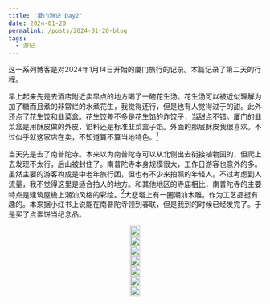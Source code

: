 ```yaml
---
title: '厦门游记 Day2'
date: 2024-01-20
permalink: /posts/2024-01-20-blog
tags:
  - 游记
---
```


这一系列博客是对2024年1月14日开始的厦门旅行的记录。本篇记录了第二天的行程。

早上起来先是去酒店附近卖早点的地方喝了一碗花生汤。花生汤可以被近似理解为加了糖而且煮的非常烂的水煮花生，我觉得还行，但是也有人觉得过于的甜。此外还点了花生饺和韭菜盒。花生饺差不多是花生馅的炸饺子，当甜点不错。厦门的韭菜盒是用酥皮做的外皮，馅料还是标准韭菜盒子馅。外面的那层酥皮我很喜欢。不过似乎就这家店在卖，不知道算不算当地特色。[^5]

当天先是去了南普陀寺。本来以为南普陀寺可以从北侧出去衔接植物园的，但爬上去发现不太行，后山被封住了。南普陀寺本身规模很大，工作日游客也意外的多。虽然主要的游客构成是中老年旅行团，但也有不少来拍照的年轻人。不过考虑到人流量，我不觉得这里是适合拍人的地方。和其他地区的寺庙相比，南普陀寺的主要特点是建筑屋檐上潮汕风格的彩绘。[^1]大悲塔上有一圈潮汕木雕，作为工艺品挺有趣的。本来据小红书上说能在南普陀寺领到春联，但是我到的时候已经发完了。于是买了点素饼当纪念品。

<head>
  <meta charset="utf-8" />
  <title>Swiper demo</title>
  <meta name="viewport" content="width=device-width, initial-scale=1, minimum-scale=1, maximum-scale=1" />
  <!-- Link Swiper's CSS -->
  <link rel="stylesheet" href="../assets/css/swiper-bundle.min.css" />

  <!-- Demo styles -->
  <style>
    .swiper {
      width: 100%;
      height: 100%;
    }

    .swiper-slide {
      text-align: center;
      font-size: 18px;
      display: flex;
      justify-content: center;
      align-items: center;
    }

    .swiper-slide img {
      display: block;
      width: 100%;
      height: 100%;
      object-fit: cover;
    }
  </style>
</head>

  <!-- Swiper -->
  <div class="swiper mySwiper">
    <div class="swiper-wrapper">
      <div class="swiper-slide">
        <a href="https://lailaps0713-blog.oss-cn-shanghai.aliyuncs.com/img/2024/DSC_2445.jpg">
          <img src="https://lailaps0713-blog.oss-cn-shanghai.aliyuncs.com/img/2024/DSC_2445.jpg?x-oss-process=image/resize,m_pad,h_1280,w_1920,color_FFFFFF"/>
        </a>
      </div>
      <div class="swiper-slide">
        <a href="https://lailaps0713-blog.oss-cn-shanghai.aliyuncs.com/img/2024/DSC_2439.jpg">
          <img src="https://lailaps0713-blog.oss-cn-shanghai.aliyuncs.com/img/2024/DSC_2439.jpg?x-oss-process=image/resize,m_pad,h_1280,w_1920,color_FFFFFF"/>
        </a>
      </div>
      <div class="swiper-slide">
        <a href="https://lailaps0713-blog.oss-cn-shanghai.aliyuncs.com/img/2024/DSC_2434.jpg">
          <img src="https://lailaps0713-blog.oss-cn-shanghai.aliyuncs.com/img/2024/DSC_2434.jpg?x-oss-process=image/resize,m_pad,h_1280,w_1920,color_FFFFFF"/>
        </a>
      </div>
      <div class="swiper-slide">
        <a href="https://lailaps0713-blog.oss-cn-shanghai.aliyuncs.com/img/2024/DSC_2430.jpg">
          <img src="https://lailaps0713-blog.oss-cn-shanghai.aliyuncs.com/img/2024/DSC_2430.jpg?x-oss-process=image/resize,m_pad,h_1280,w_1920,color_FFFFFF"/>
        </a>
      </div>
      <div class="swiper-slide">
        <a href="https://lailaps0713-blog.oss-cn-shanghai.aliyuncs.com/img/2024/DSC_2426.jpg">
          <img src="https://lailaps0713-blog.oss-cn-shanghai.aliyuncs.com/img/2024/DSC_2426.jpg?x-oss-process=image/resize,m_pad,h_1280,w_1920,color_FFFFFF"/>
        </a>
      </div>
      <div class="swiper-slide">
        <a href="https://lailaps0713-blog.oss-cn-shanghai.aliyuncs.com/img/2024/DSC_2451.jpg">
          <img src="https://lailaps0713-blog.oss-cn-shanghai.aliyuncs.com/img/2024/DSC_2451.jpg?x-oss-process=image/resize,m_pad,h_1280,w_1920,color_FFFFFF"/>
        </a>
      </div>
      <div class="swiper-slide">
        <a href="https://lailaps0713-blog.oss-cn-shanghai.aliyuncs.com/img/2024/DSC_2449.jpg">
          <img src="https://lailaps0713-blog.oss-cn-shanghai.aliyuncs.com/img/2024/DSC_2449.jpg?x-oss-process=image/resize,m_pad,h_1280,w_1920,color_FFFFFF"/>
        </a>
      </div>
    </div>
    <div class="swiper-button-next"></div>
    <div class="swiper-button-prev"></div>
  </div>

原计划行程里是有厦大的，但申请不到入校名额只能作罢。希望以后有机会到厦大开会吧。

按照当天的原计划是要去植物园，从西门进入，南门离开。然后前往曾厝垵，最后在海边拍个日落延时。但考虑到普陀寺的行程结束的比预期早，在行程中间塞了湛咖啡。这家店是厦门比较出名的一家做手冲咖啡的店，店主主营业务是烘豆，所有咖啡都是20一杯[^2]。

不过我到的时间不是特别好。据在店里的常客说老板上午一般在烘咖啡豆，如果可能最好还是下午过来。我在店里等了20分钟左右。不过店里也有不少可以看的书用来打发时间。里面有一本“[寻豆师](https://book.douban.com/subject/27106849/)”比较有趣。

店里的豆子烘焙偏向醇厚方向，产区和处理法没有太多花活，但是豆子本身都比较有特色，风味详情可以参考我之前的发的说说（给个链接）。从喝起来的口感看差不多都是0.6～0.8/g的高级口粮豆水平[^3]。店里的风味描述也算比较精准。如果要查看豆单可以从[这里](https://mp.weixin.qq.com/s/a4oQTCGFkSH6c_MwSSfplg)访问他们家的公众号。[^6]我自己的品尝体验可以从[空间](https://user.qzone.qq.com/3089237979)里的咖啡锐评看到[^13]。

喝完咖啡已经是12点半了，于是顺便问了一下有没有推荐的姜母鸭。按本地人的说法，姜母鸭主要是看姜的质量，其他的就是用黑麻油焖鸭子，整体出品看起来有点像广东的啫啫煲。也许回去可以买点沙姜和黑麻油自己做。午餐听从店里常客的建议去了附近的一家姜母鸭，叫“姜母鸭·阿强煎蟹”。这家店做的味道确实不错，鸭子的火候控制的很好，沙姜的味道也不错，可以理解为很有苹果味的姜。在深圳吃到的沙姜会更偏向姜一些，推测苹果味的多少决定了沙姜的好坏？

[![](https://lailaps0713-blog.oss-cn-shanghai.aliyuncs.com/img/2024/DSC_2462.jpg?x-oss-process=image/resize,m_pad,h_1280,w_1920,color_FFFFFF)](https://lailaps0713-blog.oss-cn-shanghai.aliyuncs.com/img/2024/DSC_2462.jpg)

在13点到了园林植物园，和原计划比晚了一个小时。植物园最出片的地方是多肉植物园和雨林世界，尤其是后者。其他就和深圳的仙湖植物园比较类似，但会有一些当地特色的植物。其他有趣的地方有百花园里的几个展厅，如秋海棠，捕蝇草等。还有就是邓小平亲手栽的树。槐树（？）意外的长得很快，完全看不出来是三四十年前种的。

<!-- Swiper -->
  <div class="swiper mySwiper2">
    <div class="swiper-wrapper">
      <div class="swiper-slide">
        <a href="https://lailaps0713-blog.oss-cn-shanghai.aliyuncs.com/img/2024/DSC_2481.jpg">
          <img src="https://lailaps0713-blog.oss-cn-shanghai.aliyuncs.com/img/2024/DSC_2481.jpg?x-oss-process=image/resize,m_pad,h_1280,w_1920,color_FFFFFF"/>
        </a>
      </div>
      <div class="swiper-slide">
        <a href="https://lailaps0713-blog.oss-cn-shanghai.aliyuncs.com/img/2024/DSC_2510.jpg">
          <img src="https://lailaps0713-blog.oss-cn-shanghai.aliyuncs.com/img/2024/DSC_2510.jpg?x-oss-process=image/resize,m_pad,h_1280,w_1920,color_FFFFFF"/>
        </a>
      </div>
      <div class="swiper-slide">
        <a href="https://lailaps0713-blog.oss-cn-shanghai.aliyuncs.com/img/2024/DSC_2506.jpg">
          <img src="https://lailaps0713-blog.oss-cn-shanghai.aliyuncs.com/img/2024/DSC_2506.jpg?x-oss-process=image/resize,m_pad,h_1280,w_1920,color_FFFFFF"/>
        </a>
      </div>
      <div class="swiper-slide">
        <a href="https://lailaps0713-blog.oss-cn-shanghai.aliyuncs.com/img/2024/DSC_2486.jpg">
          <img src="https://lailaps0713-blog.oss-cn-shanghai.aliyuncs.com/img/2024/DSC_2486.jpg?x-oss-process=image/resize,m_pad,h_1280,w_1920,color_FFFFFF"/>
        </a>
      </div>
      <div class="swiper-slide">
        <a href="https://lailaps0713-blog.oss-cn-shanghai.aliyuncs.com/img/2024/DSC_2489.jpg">
          <img src="https://lailaps0713-blog.oss-cn-shanghai.aliyuncs.com/img/2024/DSC_2489.jpg?x-oss-process=image/resize,m_pad,h_1280,w_1920,color_FFFFFF"/>
        </a>
      </div>
      <div class="swiper-slide">
        <a href="https://lailaps0713-blog.oss-cn-shanghai.aliyuncs.com/img/2024/DSC_2475.jpg">
          <img src="https://lailaps0713-blog.oss-cn-shanghai.aliyuncs.com/img/2024/DSC_2475.jpg?x-oss-process=image/resize,m_pad,h_1280,w_1920,color_FFFFFF"/>
        </a>
      </div>
    </div>
    <div class="swiper-button-next"></div>
    <div class="swiper-button-prev"></div>
  </div>

西门一侧主要是围绕着一座湖构建的，湖边上除去百花园，还有被子植物区，棕榈区，竹区等。不过大都不算特别出片。湖边上倒是能看到一点鸟类，不过不是很多。

<!-- Swiper -->
  <div class="swiper mySwiper3">
    <div class="swiper-wrapper">
      <div class="swiper-slide">
        <a href="https://lailaps0713-blog.oss-cn-shanghai.aliyuncs.com/img/2024/DSC_2467-Pano.jpg">
          <img src="https://lailaps0713-blog.oss-cn-shanghai.aliyuncs.com/img/2024/DSC_2467-Pano.jpg?x-oss-process=image/resize,m_pad,h_1280,w_1920,color_FFFFFF"/>
        </a>
      </div>
      <div class="swiper-slide">
        <a href="https://lailaps0713-blog.oss-cn-shanghai.aliyuncs.com/img/2024/DSC_2521.jpg">
          <img src="https://lailaps0713-blog.oss-cn-shanghai.aliyuncs.com/img/2024/DSC_2521.jpg?x-oss-process=image/resize,m_pad,h_1280,w_1920,color_FFFFFF"/>
        </a>
      </div>
      <div class="swiper-slide">
        <a href="https://lailaps0713-blog.oss-cn-shanghai.aliyuncs.com/img/2024/DSC_2516.jpg">
          <img src="https://lailaps0713-blog.oss-cn-shanghai.aliyuncs.com/img/2024/DSC_2516.jpg?x-oss-process=image/resize,m_pad,h_1280,w_1920,color_FFFFFF"/>
        </a>
      </div>
    </div>
    <div class="swiper-button-next"></div>
    <div class="swiper-button-prev"></div>
  </div>

雨林世界需要在造雾机开着而且有较好光照的情况下过去，下午3点左右是比较好的时间，太阳光的角度也比较合适，将相机色温设置在5600k左右[^7]可以得到比较好看的画面。但在拍摄的时候最好能找到一个被打亮的主体，或者手动补光打亮看起来像是被光线照到的东西。以及在没有光照的情况下，雾气可能会变成寂静岭那种感觉[^8]。

<!-- Swiper -->
  <div class="swiper mySwiper4">
    <div class="swiper-wrapper">
      <div class="swiper-slide">
        <a href="https://lailaps0713-blog.oss-cn-shanghai.aliyuncs.com/img/2024/DSC_2538.jpg">
          <img src="https://lailaps0713-blog.oss-cn-shanghai.aliyuncs.com/img/2024/DSC_2538.jpg?x-oss-process=image/resize,m_pad,h_1280,w_1920,color_FFFFFF"/>
        </a>
      </div>
      <div class="swiper-slide">
        <a href="https://lailaps0713-blog.oss-cn-shanghai.aliyuncs.com/img/2024/DSC_2552.jpg">
          <img src="https://lailaps0713-blog.oss-cn-shanghai.aliyuncs.com/img/2024/DSC_2552.jpg?x-oss-process=image/resize,m_pad,h_1280,w_1920,color_FFFFFF"/>
        </a>
      </div>
      <div class="swiper-slide">
        <a href="https://lailaps0713-blog.oss-cn-shanghai.aliyuncs.com/img/2024/DSC_2565.jpg">
          <img src="https://lailaps0713-blog.oss-cn-shanghai.aliyuncs.com/img/2024/DSC_2565.jpg?x-oss-process=image/resize,m_pad,h_1280,w_1920,color_FFFFFF"/>
        </a>
      </div>
      <div class="swiper-slide">
        <a href="https://lailaps0713-blog.oss-cn-shanghai.aliyuncs.com/img/2024/DSC_2548.jpg">
          <img src="https://lailaps0713-blog.oss-cn-shanghai.aliyuncs.com/img/2024/DSC_2548.jpg?x-oss-process=image/resize,m_pad,h_1280,w_1920,color_FFFFFF"/>
        </a>
      </div>
      <div class="swiper-slide">
        <a href="https://lailaps0713-blog.oss-cn-shanghai.aliyuncs.com/img/2024/DSC_2555.jpg">
          <img src="https://lailaps0713-blog.oss-cn-shanghai.aliyuncs.com/img/2024/DSC_2555.jpg?x-oss-process=image/resize,m_pad,h_1280,w_1920,color_FFFFFF"/>
        </a>
      </div>
      <div class="swiper-slide">
        <a href="https://lailaps0713-blog.oss-cn-shanghai.aliyuncs.com/img/2024/DSC_2561.jpg">
          <img src="https://lailaps0713-blog.oss-cn-shanghai.aliyuncs.com/img/2024/DSC_2561.jpg?x-oss-process=image/resize,m_pad,h_1280,w_1920,color_FFFFFF"/>
        </a>
      </div>
      <div class="swiper-slide">
        <a href="https://lailaps0713-blog.oss-cn-shanghai.aliyuncs.com/img/2024/%E5%BE%AE%E4%BF%A1%E5%9B%BE%E7%89%87_20240121142918.jpg">
          <img src="https://lailaps0713-blog.oss-cn-shanghai.aliyuncs.com/img/2024/%E5%BE%AE%E4%BF%A1%E5%9B%BE%E7%89%87_20240121142918.jpg?x-oss-process=image/resize,m_pad,h_1280,w_1920,color_FFFFFF"/>
        </a>
      </div>
    </div>
    <div class="swiper-button-next"></div>
    <div class="swiper-button-prev"></div>
  </div>

另一个植物园里的网红地点是多肉植物园。里面的植物有点不太符合我对多肉植物的刻板印象。除去那些比较常规的多肉以外，还有一些长得很像树的多肉植物，其枝干已经完全木质化了，但仍然能看出多肉的一些特点。此外还有开花的多肉。印象里以前见到的多肉花都是主干生长的接近花的形状，也算比较特别。

<!-- Swiper -->
  <div class="swiper mySwiper5">
    <div class="swiper-wrapper">
      <div class="swiper-slide">
        <a href="https://lailaps0713-blog.oss-cn-shanghai.aliyuncs.com/img/2024/DSC_2704.jpg">
          <img src="https://lailaps0713-blog.oss-cn-shanghai.aliyuncs.com/img/2024/DSC_2704.jpg?x-oss-process=image/resize,m_pad,h_1280,w_1920,color_FFFFFF"/>
        </a>
      </div>
      <div class="swiper-slide">
        <a href="https://lailaps0713-blog.oss-cn-shanghai.aliyuncs.com/img/2024/DSC_2698.jpg">
          <img src="https://lailaps0713-blog.oss-cn-shanghai.aliyuncs.com/img/2024/DSC_2698.jpg?x-oss-process=image/resize,m_pad,h_1280,w_1920,color_FFFFFF"/>
        </a>
      </div>
      <div class="swiper-slide">
        <a href="https://lailaps0713-blog.oss-cn-shanghai.aliyuncs.com/img/2024/DSC_2694.jpg">
          <img src="https://lailaps0713-blog.oss-cn-shanghai.aliyuncs.com/img/2024/DSC_2694.jpg?x-oss-process=image/resize,m_pad,h_1280,w_1920,color_FFFFFF"/>
        </a>
      </div>
      <div class="swiper-slide">
        <a href="https://lailaps0713-blog.oss-cn-shanghai.aliyuncs.com/img/2024/DSC_2722.jpg">
          <img src="https://lailaps0713-blog.oss-cn-shanghai.aliyuncs.com/img/2024/DSC_2722.jpg?x-oss-process=image/resize,m_pad,h_1280,w_1920,color_FFFFFF"/>
        </a>
      </div>
    </div>
    <div class="swiper-button-next"></div>
    <div class="swiper-button-prev"></div>
  </div>

在雨林世界还帮别人拍了照[^11]。只能说闪光灯和50定确实没白背（笑）[^9]。在主体和背景亮度相差较大时闪光灯相当有用[^4]。配合背景相当出片。不过雨林世界里人多也是个问题，多变的雾气和光照和对一个机位的短占用时间使得我经常需要抓拍。这个时候手动闪光灯确实有点力不从心。

<!-- Swiper -->
  <div class="swiper mySwiper6">
    <div class="swiper-wrapper">
      <div class="swiper-slide">
        <a href="https://lailaps0713-blog.oss-cn-shanghai.aliyuncs.com/img/2024/DSC_2609.jpg">
          <img src="https://lailaps0713-blog.oss-cn-shanghai.aliyuncs.com/img/2024/DSC_2609.jpg?x-oss-process=image/resize,m_pad,h_1280,w_1920,color_FFFFFF"/>
        </a>
      </div>
      <div class="swiper-slide">
        <a href="https://lailaps0713-blog.oss-cn-shanghai.aliyuncs.com/img/2024/QQ%E5%9B%BE%E7%89%8720240121160833.jpg">
          <img src="https://lailaps0713-blog.oss-cn-shanghai.aliyuncs.com/img/2024/QQ%E5%9B%BE%E7%89%8720240121160833.jpg?x-oss-process=image/resize,m_pad,h_1280,w_1920,color_FFFFFF"/>
        </a>
      </div>
    </div>
    <div class="swiper-button-next"></div>
    <div class="swiper-button-prev"></div>
  </div>

之后我们一起去了多肉植物园和海边拍日落。不过在多肉植物园拍照确实有些不知道该怎么和植物互动，或许应该准备个墨镜？需要注意的是，__从多肉植物园到南门有一些距离__，乘坐景区内的观光车是较好的选择。而且南门的上下山电梯是扶梯群而不是直梯，下行到山脚的耗时略长。从观光车站到南门门口差不多需要20分钟的时间，从南门开车到海边需要额外的10分钟。因此如果要在日落时间到曾厝垵附近，建议在行程里留好充足的时间。

去海边时根据课题组厦大本科同学的建议去了曾山附近的海滩，但曾山人不是很多。不过到了之后意外的发现曾山附近的海滩人也不比白城少多少。也许是因为大家都已经知道了？至于曾厝垵本身就是一个不"古"的商业化古镇。热闹但实在是没什么特点，东西也不便宜。据小红书说这里有一个春秋影视小镇，比较偏向民国风。不过园博苑那边也有类似布景还免费，也许去园博苑是个更好的选择。

厦门海边的日落还是很美的。要说有什么遗憾的话那就是因为季节问题，太阳落下的方向不在双子塔，而是从鼓浪屿方向落下的。此外，从高处看日落视角会更开阔一些。曾厝垵附近的美院1/2咖啡就提供了这样的位置，那里相当适合欣赏日落，而且有一些点光源，晚上拍照效果不错。但店铺的位置很不好找，需要往山上爬，经过一个道观才能找到。地图标记的位置并不准确。此外，那家店也可以兑换咖啡券，不过特调的出品一般，橘子的味道和奶融合的不是很好，甚至不如瑞幸的褚橙拿铁，咖啡液倒是稍好一点但不是很明显。

<!-- Swiper -->
  <div class="swiper mySwiper7">
    <div class="swiper-wrapper">
      <div class="swiper-slide">
        <a href="https://lailaps0713-blog.oss-cn-shanghai.aliyuncs.com/img/2024/DSC_2762.jpg">
          <img src="https://lailaps0713-blog.oss-cn-shanghai.aliyuncs.com/img/2024/DSC_2762.jpg?x-oss-process=image/resize,m_pad,h_1280,w_1920,color_FFFFFF"/>
        </a>
      </div>
      <div class="swiper-slide">
        <a href="https://lailaps0713-blog.oss-cn-shanghai.aliyuncs.com/img/2024/DSC_2814.jpg">
          <img src="https://lailaps0713-blog.oss-cn-shanghai.aliyuncs.com/img/2024/DSC_2814.jpg?x-oss-process=image/resize,m_pad,h_1280,w_1920,color_FFFFFF"/>
        </a>
      </div>
      <div class="swiper-slide">
        <a href="https://lailaps0713-blog.oss-cn-shanghai.aliyuncs.com/img/2024/QQ%E5%9B%BE%E7%89%8720240121160803.jpg">
          <img src="https://lailaps0713-blog.oss-cn-shanghai.aliyuncs.com/img/2024/QQ%E5%9B%BE%E7%89%8720240121160803.jpg?x-oss-process=image/resize,m_pad,h_1280,w_1920,color_FFFFFF"/>
        </a>
      </div>
      <div class="swiper-slide">
        <a href="https://lailaps0713-blog.oss-cn-shanghai.aliyuncs.com/img/2024/DSC_2806.jpg">
          <img src="https://lailaps0713-blog.oss-cn-shanghai.aliyuncs.com/img/2024/DSC_2806.jpg?x-oss-process=image/resize,m_pad,h_1280,w_1920,color_FFFFFF"/>
        </a>
      </div>
      <div class="swiper-slide">
        <a href="https://lailaps0713-blog.oss-cn-shanghai.aliyuncs.com/img/2024/DSC_2840.jpg">
          <img src="https://lailaps0713-blog.oss-cn-shanghai.aliyuncs.com/img/2024/DSC_2840.jpg?x-oss-process=image/resize,m_pad,h_1280,w_1920,color_FFFFFF"/>
        </a>
      </div>
      <div class="swiper-slide">
        <a href="https://lailaps0713-blog.oss-cn-shanghai.aliyuncs.com/img/2024/DSC_2763.jpg">
          <img src="https://lailaps0713-blog.oss-cn-shanghai.aliyuncs.com/img/2024/DSC_2763.jpg?x-oss-process=image/resize,m_pad,h_1280,w_1920,color_FFFFFF"/>
        </a>
      </div>
    </div>
    <div class="swiper-button-next"></div>
    <div class="swiper-button-prev"></div>
  </div>

晚饭是在中山路附近吃的。让我很意外的是，中山路的底商只有小吃，而且基本没有二层开放。虽然有一些装饰，但完全不是上海南京路那种两边都是商场的步行街。商场只在中心区域有两三个。保险起见我们去吃了商场里的一家闽菜。主要是尝试了土笋冻。这个意外的不太黑暗料理，口感上可以理解为里面是海螺肉的肉皮冻[^10]。芥末的味道也盖掉了可能存在的腥味。没我想象中那么黑暗料理。本来看别人描述的黑暗程度还以为是和豆汁一个级别的。其他菜就没有太特别的了，调味偏向福州菜，没有很重的香料使用。不过里面的醋肉我不是很推荐，相比于之前去过的餐厅，这家的醋肉就是所谓的糖醋味小酥肉。

<div class="swiper mySwiper8">
    <div class="swiper-wrapper">
      <div class="swiper-slide">
        <a href="https://lailaps0713-blog.oss-cn-shanghai.aliyuncs.com/img/2024/DSC_2855.jpg">
          <img src="https://lailaps0713-blog.oss-cn-shanghai.aliyuncs.com/img/2024/DSC_2855.jpg?x-oss-process=image/resize,m_pad,h_1280,w_1920,color_FFFFFF"/>
        </a>
      </div>
      <div class="swiper-slide">
        <a href="https://lailaps0713-blog.oss-cn-shanghai.aliyuncs.com/img/2024/DSC_2858.jpg">
          <img src="https://lailaps0713-blog.oss-cn-shanghai.aliyuncs.com/img/2024/DSC_2858.jpg?x-oss-process=image/resize,m_pad,h_1280,w_1920,color_FFFFFF"/>
        </a>
      </div>
      <div class="swiper-slide">
        <a href="https://lailaps0713-blog.oss-cn-shanghai.aliyuncs.com/img/2024/DSC_2860.jpg">
          <img src="https://lailaps0713-blog.oss-cn-shanghai.aliyuncs.com/img/2024/DSC_2860.jpg?x-oss-process=image/resize,m_pad,h_1280,w_1920,color_FFFFFF"/>
        </a>
      </div>
      <div class="swiper-slide">
        <a href="https://lailaps0713-blog.oss-cn-shanghai.aliyuncs.com/img/2024/DSC_2862.jpg">
          <img src="https://lailaps0713-blog.oss-cn-shanghai.aliyuncs.com/img/2024/DSC_2862.jpg?x-oss-process=image/resize,m_pad,h_1280,w_1920,color_FFFFFF"/>
        </a>
      </div>
    </div>
    <div class="swiper-button-next"></div>
    <div class="swiper-button-prev"></div>
  </div>

晚上分开之后因为有来自家长的购物指令不得不跑了一趟沙坡尾。不过这次去算是有点惊喜，有一个流动咖啡车的手冲咖啡出品不错。里面的一款埃塞豆[^12]风味很独特。高温段像是略有瑕疵的美洲瑰夏，但中低温有很明显的埃塞特征。摊主说他在烘焙上做了一些处理。然后还聊了很多埃塞产区的现状。因为香精添加导致和埃塞的处理站机制，导致埃塞的精品化有些困难。现在埃塞的风味很不稳定，也很难把生豆定位到好地块上。可能之后还是会维持2~3年一个咖啡豆品质周期的状态。从稳定性上来讲，目前还是美洲的表现会好一些。

[![](https://lailaps0713-blog.oss-cn-shanghai.aliyuncs.com/img/2024/DSC_2865.jpg?x-oss-process=image/resize,m_pad,h_1280,w_1920,color_FFFFFF)](https://lailaps0713-blog.oss-cn-shanghai.aliyuncs.com/img/2024/DSC_2865.jpg)

当天差不多在11点左右回的宾馆，也是倒头就睡的状态。以后行程可能不应该排那么紧。

[^1]: 以及足够大的规模
[^2]: 这个价格也不太可能喝到1元/g以上的豆子
[^3]: 在深圳相同级别的豆子估计能卖到50一杯
[^4]: 比如逆光情形或者是在森林里，可以很好的维持主体亮度。夜景环境也比较有用。不过有条件跳闪或者上大一点的柔光附件最好还是上，不过室外确实很难跳闪就是了。
[^5]: 但是早饭忘了拍了
[^6]: 因为微信的访问限制只能给公众号里的文章链接了，以及具体有什么豆子取决于店里还剩啥，刚发文章的不一定有，有可能烘好了在养豆。
[^7]: 实际的正确色温似乎是4800k，但正确色温颜色不够好看，太白了。
[^8]: 参考下面组图里面的最后一张图。
[^9]: 50定旅行里主要是用来补足夜间拍摄能力的，24200的最大光圈和光圈衰减速度确实是个问题。拍人的话也比较方便，虽然理论上用35或者85会更好一点，但是z口的35光学设计有点小问题；85贵而且略重，而且室内85很容易退无可退。只能带一个备用镜头那还是50的泛用性高一点。
[^10]: 其实更像海肠
[^11]: 赚了一顿晚饭，摄影的第二桶金（笑），第一桶是之前的稿费。
[^12]: 那个衣索比亚的
[^13]: 但是QQ没给说说提供独立链接，之后还是得迁移到博客上。

<!-- Swiper JS -->
  <script src="../assets/js/swiper-bundle.min.js"></script>

  <!-- Initialize Swiper -->
  <script>
    var swiper = new Swiper(".mySwiper", {
      autoHeight: true,
      loop: true,
      navigation: {
        nextEl: ".swiper-button-next",
        prevEl: ".swiper-button-prev",
      },
    });
    var swiper = new Swiper(".mySwiper2", {
      autoHeight: true,
      loop: true,
      navigation: {
        nextEl: ".swiper-button-next",
        prevEl: ".swiper-button-prev",
      },
    });
    var swiper = new Swiper(".mySwiper3", {
      autoHeight: true,
      loop: true,
      navigation: {
        nextEl: ".swiper-button-next",
        prevEl: ".swiper-button-prev",
      },
    });
    var swiper = new Swiper(".mySwiper4", {
      autoHeight: true,
      loop: true,
      navigation: {
        nextEl: ".swiper-button-next",
        prevEl: ".swiper-button-prev",
      },
    });
    var swiper = new Swiper(".mySwiper5", {
      autoHeight: true,
      loop: true,
      navigation: {
        nextEl: ".swiper-button-next",
        prevEl: ".swiper-button-prev",
      },
    });
    var swiper = new Swiper(".mySwiper6", {
      autoHeight: true,
      loop: true,
      navigation: {
        nextEl: ".swiper-button-next",
        prevEl: ".swiper-button-prev",
      },
    });
    var swiper = new Swiper(".mySwiper7", {
      autoHeight: true,
      loop: true,
      navigation: {
        nextEl: ".swiper-button-next",
        prevEl: ".swiper-button-prev",
      },
    });
    var swiper = new Swiper(".mySwiper8", {
      autoHeight: true,
      loop: true,
      navigation: {
        nextEl: ".swiper-button-next",
        prevEl: ".swiper-button-prev",
      },
    });
  </script>
